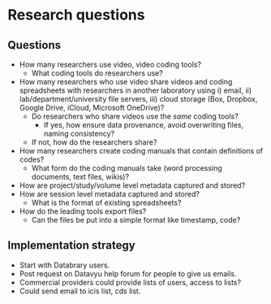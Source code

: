 # Research questions

## Questions

- How many researchers use video, video coding tools?
  - What coding tools do researchers use?
- How many researchers who use video share videos and coding spreadsheets with researchers in another laboratory using i) email, ii) lab/department/university file servers, iii) cloud storage (Box, Dropbox, Google Drive, iCloud, Microsoft OneDrive)?
  - Do researchers who share videos use the _same_ coding tools?
    - If yes, how ensure data provenance, avoid overwriting files, naming consistency?
  - If not, how do the researchers share?
- How many researchers create coding manuals that contain definitions of codes?
  - What form do the coding manuals take (word processing documents, text files, wikis)?
- How are project/study/volume level metadata captured and stored?
- How are session level metadata captured and stored?
  - What is the format of existing spreadsheets?
- How do the leading tools export files?
  - Can the files be put into a simple format like timestamp, code?

## Implementation strategy

- Start with Databrary users.
- Post request on Datavyu help forum for people to give us emails.
- Commercial providers could provide lists of users, access to lists?
- Could send email to icis list, cds list.
